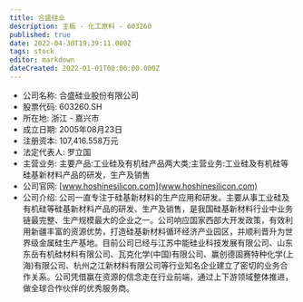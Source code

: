 ```yaml
---
title: 合盛硅业
description: 主板 - 化工原料 - 603260
published: true
date: 2022-04-30T19:39:11.000Z
tags: stock
editor: markdown
dateCreated: 2022-01-01T00:00:00.000Z
---
```


- 公司名称: 合盛硅业股份有限公司
- 股票代码: 603260.SH
- 所在地: 浙江 - 嘉兴市
- 成立日期: 2005年08月23日
- 注册资本: 107,416.558万元
- 法定代表人: 罗立国
- 主营业务: 主要产品:工业硅及有机硅产品两大类;主营业务:工业硅及有机硅等硅基新材料产品的研发，生产及销售
- 公司官网: [www.hoshinesilicon.com](www.hoshinesilicon.com)
- 公司介绍: 公司一直专注于硅基新材料的生产应用和研发。主要从事工业硅及有机硅等硅基新材料产品的研发、生产及销售，是我国硅基新材料行业中业务链最完整、生产规模最大的企业之一。公司响应国家西部大开发政策，有效利用新疆丰富的资源优势，打造硅基新材料循环经济产业园区，并顺利晋升为世界级金属硅生产基地。目前公司已经与江苏中能硅业科技发展有限公司、山东东岳有机硅材料有限公司、瓦克化学(中国)有限公司、赢创德固赛特种化学(上海)有限公司、杭州之江新材料有限公司等行业知名企业建立了密切的业务合作关系。公司凭借赢在资源的信念走在行业前端，通过上下游领域整体推进，做全球合作伙伴的优秀服务商。


